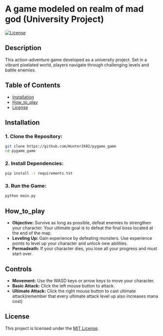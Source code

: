  # A game modeled on realm of mad god (University Project)

[![License](https://img.shields.io/badge/License-MIT-blue.svg)](https://opensource.org/licenses/MIT)

## Description

This action-adventure game developed as a university project. Set in a vibrant pixelated world, players navigate through challenging levels and battle enemies. 

## Table of Contents

- [Installation](#installation)
- [How_to_play](#how_to_play)
- [License](#license)

## Installation

### 1. Clone the Repository:
```	bash
git clone https://github.com/Hunter2k02/pygame_game
cd pygame_game
```	
### 2. Install Dependencies:
```	bash
pip install -r requirements.txt
```	
### 3. Run the Game:
```	bash
python main.py
```	

## How_to_play
- **Objective:** Survive as long as possible, defeat enemies to strengthen your character. Your ultimate goal is to defeat the final boss located at the end of the map.
- **Leveling Up:** Gain experience by defeating monsters. Use experience points to level up your character and unlock new abilities.
- **Permadeath:** If your character dies, you lose all your progress and must start over.


## Controls
- **Movement:** Use the WASD keys or arrow keys to move your character.
- **Basic Attack:** Click the left mouse button to attack.
- **Ultimate Attack:** Click the right mouse button to cast ultimate attack(remember that every ultimate attack level up also increases mana cost) 


## License

This project is licensed under the [MIT License](https://opensource.org/licenses/MIT).
